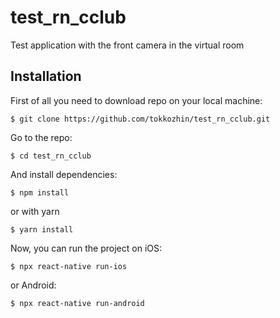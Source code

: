 # test_rn_cclub

Test application with the front camera in the virtual room

## Installation

First of all you need to download repo on your local machine:

```
$ git clone https://github.com/tokkozhin/test_rn_cclub.git
```
Go to the repo:
```
$ cd test_rn_cclub
```
And install dependencies:
```
$ npm install
```
or with yarn
```
$ yarn install
```
Now, you can run the project on iOS:
```
$ npx react-native run-ios
```
or Android:
```
$ npx react-native run-android
```
